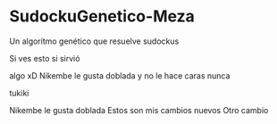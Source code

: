 ﻿# SudockuGenetico-Meza
Un algorítmo genético que resuelve sudockus

Si ves esto si sirvió

algo xD
Nikembe le gusta doblada y no le hace caras nunca

tukiki

Nikembe le gusta doblada
Estos son mis cambios nuevos
Otro cambio